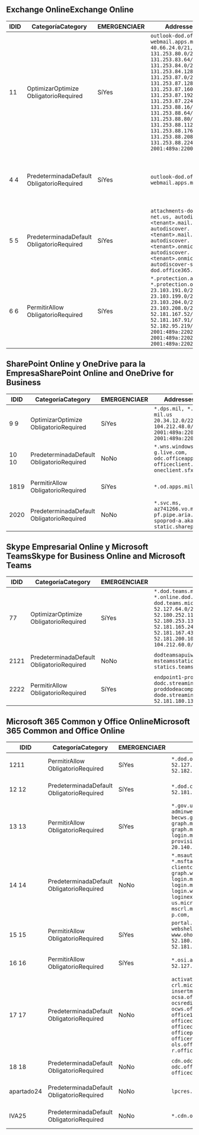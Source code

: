 <!--THIS FILE IS AUTOMATICALLY GENERATED. MANUAL CHANGES WILL BE OVERWRITTEN.-->
<!--Please contact the Office 365 Endpoints team with any questions.-->
<!--USGovDoD endpoints version 2020052800-->
<!--File generated 2020-06-20 14:00:16.5635-->

## <a name="exchange-online"></a><span data-ttu-id="46b3b-101">Exchange Online</span><span class="sxs-lookup"><span data-stu-id="46b3b-101">Exchange Online</span></span>

<span data-ttu-id="46b3b-102">ID</span><span class="sxs-lookup"><span data-stu-id="46b3b-102">ID</span></span> | <span data-ttu-id="46b3b-103">Categoría</span><span class="sxs-lookup"><span data-stu-id="46b3b-103">Category</span></span> | <span data-ttu-id="46b3b-104">EMERGENCIA</span><span class="sxs-lookup"><span data-stu-id="46b3b-104">ER</span></span> | <span data-ttu-id="46b3b-105">Addresses</span><span class="sxs-lookup"><span data-stu-id="46b3b-105">Addresses</span></span> | <span data-ttu-id="46b3b-106">Puertos</span><span class="sxs-lookup"><span data-stu-id="46b3b-106">Ports</span></span>
-- | -------------------- | --- | ---------------------------------------------------------------------------------------------------------------------------------------------------------------------------------------------------------------------------------------------------------------------------------------------------------------------------------------------------------------------------------------------- | -------------------------------
<span data-ttu-id="46b3b-107">1</span><span class="sxs-lookup"><span data-stu-id="46b3b-107">1</span></span> | <span data-ttu-id="46b3b-108">Optimizar</span><span class="sxs-lookup"><span data-stu-id="46b3b-108">Optimize</span></span><BR><span data-ttu-id="46b3b-109">Obligatorio</span><span class="sxs-lookup"><span data-stu-id="46b3b-109">Required</span></span> | <span data-ttu-id="46b3b-110">Sí</span><span class="sxs-lookup"><span data-stu-id="46b3b-110">Yes</span></span> | `outlook-dod.office365.us, webmail.apps.mil`<BR>`40.66.24.0/21, 131.253.80.0/24, 131.253.83.64/26, 131.253.84.0/26, 131.253.84.128/26, 131.253.87.0/25, 131.253.87.128/28, 131.253.87.160/27, 131.253.87.192/28, 131.253.87.224/28, 131.253.88.16/28, 131.253.88.64/28, 131.253.88.80/28, 131.253.88.112/28, 131.253.88.176/28, 131.253.88.208/28, 131.253.88.224/28, 2001:489a:2200:500::/56` | <span data-ttu-id="46b3b-111">**TCP:** 443, 80</span><span class="sxs-lookup"><span data-stu-id="46b3b-111">**TCP:** 443, 80</span></span>
<span data-ttu-id="46b3b-112">4 </span><span class="sxs-lookup"><span data-stu-id="46b3b-112">4</span></span> | <span data-ttu-id="46b3b-113">Predeterminada</span><span class="sxs-lookup"><span data-stu-id="46b3b-113">Default</span></span><BR><span data-ttu-id="46b3b-114">Obligatorio</span><span class="sxs-lookup"><span data-stu-id="46b3b-114">Required</span></span> | <span data-ttu-id="46b3b-115">Sí</span><span class="sxs-lookup"><span data-stu-id="46b3b-115">Yes</span></span> | `outlook-dod.office365.us, webmail.apps.mil` | <span data-ttu-id="46b3b-116">**TCP:** 143, 25, 587, 993, 995</span><span class="sxs-lookup"><span data-stu-id="46b3b-116">**TCP:** 143, 25, 587, 993, 995</span></span>
<span data-ttu-id="46b3b-117">5 </span><span class="sxs-lookup"><span data-stu-id="46b3b-117">5</span></span> | <span data-ttu-id="46b3b-118">Predeterminada</span><span class="sxs-lookup"><span data-stu-id="46b3b-118">Default</span></span><BR><span data-ttu-id="46b3b-119">Obligatorio</span><span class="sxs-lookup"><span data-stu-id="46b3b-119">Required</span></span> | <span data-ttu-id="46b3b-120">Sí</span><span class="sxs-lookup"><span data-stu-id="46b3b-120">Yes</span></span> | `attachments-dod.office365-net.us, autodiscover.<tenant>.mail.onmicrosoft.com, autodiscover.<tenant>.mail.onmicrosoft.us, autodiscover.<tenant>.onmicrosoft.com, autodiscover.<tenant>.onmicrosoft.us, autodiscover-s-dod.office365.us` | <span data-ttu-id="46b3b-121">**TCP:** 443, 80</span><span class="sxs-lookup"><span data-stu-id="46b3b-121">**TCP:** 443, 80</span></span>
<span data-ttu-id="46b3b-122">6 </span><span class="sxs-lookup"><span data-stu-id="46b3b-122">6</span></span> | <span data-ttu-id="46b3b-123">Permitir</span><span class="sxs-lookup"><span data-stu-id="46b3b-123">Allow</span></span><BR><span data-ttu-id="46b3b-124">Obligatorio</span><span class="sxs-lookup"><span data-stu-id="46b3b-124">Required</span></span> | <span data-ttu-id="46b3b-125">Sí</span><span class="sxs-lookup"><span data-stu-id="46b3b-125">Yes</span></span> | `*.protection.apps.mil, *.protection.office365.us`<BR>`23.103.191.0/24, 23.103.199.0/25, 23.103.204.0/22, 23.103.208.0/22, 52.181.167.52/32, 52.181.167.91/32, 52.182.95.219/32, 2001:489a:2202::/62, 2001:489a:2202:8::/62, 2001:489a:2202:2000::/63` | <span data-ttu-id="46b3b-126">**TCP:** 25, 443</span><span class="sxs-lookup"><span data-stu-id="46b3b-126">**TCP:** 25, 443</span></span>

## <a name="sharepoint-online-and-onedrive-for-business"></a><span data-ttu-id="46b3b-127">SharePoint Online y OneDrive para la Empresa</span><span class="sxs-lookup"><span data-stu-id="46b3b-127">SharePoint Online and OneDrive for Business</span></span>

<span data-ttu-id="46b3b-128">ID</span><span class="sxs-lookup"><span data-stu-id="46b3b-128">ID</span></span> | <span data-ttu-id="46b3b-129">Categoría</span><span class="sxs-lookup"><span data-stu-id="46b3b-129">Category</span></span> | <span data-ttu-id="46b3b-130">EMERGENCIA</span><span class="sxs-lookup"><span data-stu-id="46b3b-130">ER</span></span> | <span data-ttu-id="46b3b-131">Addresses</span><span class="sxs-lookup"><span data-stu-id="46b3b-131">Addresses</span></span> | <span data-ttu-id="46b3b-132">Puertos</span><span class="sxs-lookup"><span data-stu-id="46b3b-132">Ports</span></span>
-- | -------------------- | --- | ------------------------------------------------------------------------------------------------------------------- | ----------------
<span data-ttu-id="46b3b-133">9 </span><span class="sxs-lookup"><span data-stu-id="46b3b-133">9</span></span> | <span data-ttu-id="46b3b-134">Optimizar</span><span class="sxs-lookup"><span data-stu-id="46b3b-134">Optimize</span></span><BR><span data-ttu-id="46b3b-135">Obligatorio</span><span class="sxs-lookup"><span data-stu-id="46b3b-135">Required</span></span> | <span data-ttu-id="46b3b-136">Sí</span><span class="sxs-lookup"><span data-stu-id="46b3b-136">Yes</span></span> | `*.dps.mil, *.sharepoint-mil.us`<BR>`20.34.12.0/22, 104.212.48.0/23, 2001:489a:2204::/63, 2001:489a:2204:c00::/54` | <span data-ttu-id="46b3b-137">**TCP:** 443, 80</span><span class="sxs-lookup"><span data-stu-id="46b3b-137">**TCP:** 443, 80</span></span>
<span data-ttu-id="46b3b-138">10  </span><span class="sxs-lookup"><span data-stu-id="46b3b-138">10</span></span> | <span data-ttu-id="46b3b-139">Predeterminada</span><span class="sxs-lookup"><span data-stu-id="46b3b-139">Default</span></span><BR><span data-ttu-id="46b3b-140">Obligatorio</span><span class="sxs-lookup"><span data-stu-id="46b3b-140">Required</span></span> | <span data-ttu-id="46b3b-141">No</span><span class="sxs-lookup"><span data-stu-id="46b3b-141">No</span></span> | `*.wns.windows.com, g.live.com, odc.officeapps.live.com, officeclient.microsoft.com, oneclient.sfx.ms` | <span data-ttu-id="46b3b-142">**TCP:** 443, 80</span><span class="sxs-lookup"><span data-stu-id="46b3b-142">**TCP:** 443, 80</span></span>
<span data-ttu-id="46b3b-143">18</span><span class="sxs-lookup"><span data-stu-id="46b3b-143">19</span></span> | <span data-ttu-id="46b3b-144">Permitir</span><span class="sxs-lookup"><span data-stu-id="46b3b-144">Allow</span></span><BR><span data-ttu-id="46b3b-145">Obligatorio</span><span class="sxs-lookup"><span data-stu-id="46b3b-145">Required</span></span> | <span data-ttu-id="46b3b-146">Sí</span><span class="sxs-lookup"><span data-stu-id="46b3b-146">Yes</span></span> | `*.od.apps.mil, od.apps.mil` | <span data-ttu-id="46b3b-147">**TCP:** 443, 80</span><span class="sxs-lookup"><span data-stu-id="46b3b-147">**TCP:** 443, 80</span></span>
<span data-ttu-id="46b3b-148">20</span><span class="sxs-lookup"><span data-stu-id="46b3b-148">20</span></span> | <span data-ttu-id="46b3b-149">Predeterminada</span><span class="sxs-lookup"><span data-stu-id="46b3b-149">Default</span></span><BR><span data-ttu-id="46b3b-150">Obligatorio</span><span class="sxs-lookup"><span data-stu-id="46b3b-150">Required</span></span> | <span data-ttu-id="46b3b-151">No</span><span class="sxs-lookup"><span data-stu-id="46b3b-151">No</span></span> | `*.svc.ms, az741266.vo.msecnd.net, pf.pipe.aria.microsoft.com, spoprod-a.akamaihd.net, static.sharepointonline.com` | <span data-ttu-id="46b3b-152">**TCP:** 443, 80</span><span class="sxs-lookup"><span data-stu-id="46b3b-152">**TCP:** 443, 80</span></span>

## <a name="skype-for-business-online-and-microsoft-teams"></a><span data-ttu-id="46b3b-153">Skype Empresarial Online y Microsoft Teams</span><span class="sxs-lookup"><span data-stu-id="46b3b-153">Skype for Business Online and Microsoft Teams</span></span>

<span data-ttu-id="46b3b-154">ID</span><span class="sxs-lookup"><span data-stu-id="46b3b-154">ID</span></span> | <span data-ttu-id="46b3b-155">Categoría</span><span class="sxs-lookup"><span data-stu-id="46b3b-155">Category</span></span> | <span data-ttu-id="46b3b-156">EMERGENCIA</span><span class="sxs-lookup"><span data-stu-id="46b3b-156">ER</span></span> | <span data-ttu-id="46b3b-157">Addresses</span><span class="sxs-lookup"><span data-stu-id="46b3b-157">Addresses</span></span> | <span data-ttu-id="46b3b-158">Puertos</span><span class="sxs-lookup"><span data-stu-id="46b3b-158">Ports</span></span>
-- | -------------------- | --- | -------------------------------------------------------------------------------------------------------------------------------------------------------------------------------------------------------------------------------------------------------------------------------------------------------------------------------------------------------- | -----------------------------------------------
<span data-ttu-id="46b3b-159">7</span><span class="sxs-lookup"><span data-stu-id="46b3b-159">7</span></span> | <span data-ttu-id="46b3b-160">Optimizar</span><span class="sxs-lookup"><span data-stu-id="46b3b-160">Optimize</span></span><BR><span data-ttu-id="46b3b-161">Obligatorio</span><span class="sxs-lookup"><span data-stu-id="46b3b-161">Required</span></span> | <span data-ttu-id="46b3b-162">Sí</span><span class="sxs-lookup"><span data-stu-id="46b3b-162">Yes</span></span> | `*.dod.teams.microsoft.us, *.online.dod.skypeforbusiness.us, dod.teams.microsoft.us`<BR>`52.127.64.0/21, 52.180.249.148/32, 52.180.252.118/32, 52.180.252.187/32, 52.180.253.137/32, 52.180.253.154/32, 52.181.165.243/32, 52.181.166.119/32, 52.181.167.43/32, 52.181.167.64/32, 52.181.200.104/32, 104.212.32.0/22, 104.212.60.0/23, 195.134.240.0/22` | <span data-ttu-id="46b3b-163">**TCP:** 443</span><span class="sxs-lookup"><span data-stu-id="46b3b-163">**TCP:** 443</span></span><BR><span data-ttu-id="46b3b-164">**UDP:** 3478, 3479, 3480, 3481</span><span class="sxs-lookup"><span data-stu-id="46b3b-164">**UDP:** 3478, 3479, 3480, 3481</span></span>
<span data-ttu-id="46b3b-165"> 21</span><span class="sxs-lookup"><span data-stu-id="46b3b-165">21</span></span> | <span data-ttu-id="46b3b-166">Predeterminada</span><span class="sxs-lookup"><span data-stu-id="46b3b-166">Default</span></span><BR><span data-ttu-id="46b3b-167">Obligatorio</span><span class="sxs-lookup"><span data-stu-id="46b3b-167">Required</span></span> | <span data-ttu-id="46b3b-168">No</span><span class="sxs-lookup"><span data-stu-id="46b3b-168">No</span></span> | `dodteamsapuiwebcontent.blob.core.usgovcloudapi.net, msteamsstatics.blob.core.usgovcloudapi.net, statics.teams.microsoft.com` | <span data-ttu-id="46b3b-169">**TCP:** 443</span><span class="sxs-lookup"><span data-stu-id="46b3b-169">**TCP:** 443</span></span>
<span data-ttu-id="46b3b-170">22</span><span class="sxs-lookup"><span data-stu-id="46b3b-170">22</span></span> | <span data-ttu-id="46b3b-171">Permitir</span><span class="sxs-lookup"><span data-stu-id="46b3b-171">Allow</span></span><BR><span data-ttu-id="46b3b-172">Obligatorio</span><span class="sxs-lookup"><span data-stu-id="46b3b-172">Required</span></span> | <span data-ttu-id="46b3b-173">Sí</span><span class="sxs-lookup"><span data-stu-id="46b3b-173">Yes</span></span> | `endpoint1-proddodcecompsvc-dodc.streaming.media.usgovcloudapi.net, endpoint1-proddodeacompsvc-dode.streaming.media.usgovcloudapi.net`<BR>`52.181.180.135/32, 52.182.53.6/32` | <span data-ttu-id="46b3b-174">**TCP:** 443</span><span class="sxs-lookup"><span data-stu-id="46b3b-174">**TCP:** 443</span></span>

## <a name="microsoft-365-common-and-office-online"></a><span data-ttu-id="46b3b-175">Microsoft 365 Common y Office Online</span><span class="sxs-lookup"><span data-stu-id="46b3b-175">Microsoft 365 Common and Office Online</span></span>

<span data-ttu-id="46b3b-176">ID</span><span class="sxs-lookup"><span data-stu-id="46b3b-176">ID</span></span> | <span data-ttu-id="46b3b-177">Categoría</span><span class="sxs-lookup"><span data-stu-id="46b3b-177">Category</span></span> | <span data-ttu-id="46b3b-178">EMERGENCIA</span><span class="sxs-lookup"><span data-stu-id="46b3b-178">ER</span></span> | <span data-ttu-id="46b3b-179">Addresses</span><span class="sxs-lookup"><span data-stu-id="46b3b-179">Addresses</span></span> | <span data-ttu-id="46b3b-180">Puertos</span><span class="sxs-lookup"><span data-stu-id="46b3b-180">Ports</span></span>
-- | ------------------- | --- | ---------------------------------------------------------------------------------------------------------------------------------------------------------------------------------------------------------------------------------------------------------------------------------------------------------------------------------------------------------------------------------------------- | ----------------
<span data-ttu-id="46b3b-181">12</span><span class="sxs-lookup"><span data-stu-id="46b3b-181">11</span></span> | <span data-ttu-id="46b3b-182">Permitir</span><span class="sxs-lookup"><span data-stu-id="46b3b-182">Allow</span></span><BR><span data-ttu-id="46b3b-183">Obligatorio</span><span class="sxs-lookup"><span data-stu-id="46b3b-183">Required</span></span> | <span data-ttu-id="46b3b-184">Sí</span><span class="sxs-lookup"><span data-stu-id="46b3b-184">Yes</span></span> | `*.dod.online.office365.us`<BR>`52.127.80.0/23, 52.181.164.39/32, 52.182.95.191/32` | <span data-ttu-id="46b3b-185">**TCP:** 443</span><span class="sxs-lookup"><span data-stu-id="46b3b-185">**TCP:** 443</span></span>
<span data-ttu-id="46b3b-186">12 </span><span class="sxs-lookup"><span data-stu-id="46b3b-186">12</span></span> | <span data-ttu-id="46b3b-187">Predeterminada</span><span class="sxs-lookup"><span data-stu-id="46b3b-187">Default</span></span><BR><span data-ttu-id="46b3b-188">Obligatorio</span><span class="sxs-lookup"><span data-stu-id="46b3b-188">Required</span></span> | <span data-ttu-id="46b3b-189">Sí</span><span class="sxs-lookup"><span data-stu-id="46b3b-189">Yes</span></span> | `*.dod.cdn.office365.us`<BR>`52.181.164.39/32, 52.182.95.191/32` | <span data-ttu-id="46b3b-190">**TCP:** 443</span><span class="sxs-lookup"><span data-stu-id="46b3b-190">**TCP:** 443</span></span>
<span data-ttu-id="46b3b-191">13 </span><span class="sxs-lookup"><span data-stu-id="46b3b-191">13</span></span> | <span data-ttu-id="46b3b-192">Permitir</span><span class="sxs-lookup"><span data-stu-id="46b3b-192">Allow</span></span><BR><span data-ttu-id="46b3b-193">Obligatorio</span><span class="sxs-lookup"><span data-stu-id="46b3b-193">Required</span></span> | <span data-ttu-id="46b3b-194">Sí</span><span class="sxs-lookup"><span data-stu-id="46b3b-194">Yes</span></span> | `*.gov.us.microsoftonline.com, adminwebservice.gov.us.microsoftonline.com, becws.gov.us.microsoftonline.com, dod-graph.microsoft.us, graph.microsoftazure.us, login.microsoftonline.us, provisioningapi.gov.us.microsoftonline.com`<BR>`20.140.232.0/23, 52.126.194.0/23` | <span data-ttu-id="46b3b-195">**TCP:** 443</span><span class="sxs-lookup"><span data-stu-id="46b3b-195">**TCP:** 443</span></span>
<span data-ttu-id="46b3b-196">14 </span><span class="sxs-lookup"><span data-stu-id="46b3b-196">14</span></span> | <span data-ttu-id="46b3b-197">Predeterminada</span><span class="sxs-lookup"><span data-stu-id="46b3b-197">Default</span></span><BR><span data-ttu-id="46b3b-198">Obligatorio</span><span class="sxs-lookup"><span data-stu-id="46b3b-198">Required</span></span> | <span data-ttu-id="46b3b-199">No</span><span class="sxs-lookup"><span data-stu-id="46b3b-199">No</span></span> | `*.msauth.net, *.msauthimages.us, *.msftauth.net, *.msftauthimages.us, clientconfig.microsoftonline-p.net, graph.windows.net, login.microsoftonline.com, login.microsoftonline-p.com, login.windows.net, loginex.microsoftonline.com, login-us.microsoftonline.com, mscrl.microsoft.com, nexus.microsoftonline-p.com, secure.aadcdn.microsoftonline-p.com` | <span data-ttu-id="46b3b-200">**TCP:** 443</span><span class="sxs-lookup"><span data-stu-id="46b3b-200">**TCP:** 443</span></span>
<span data-ttu-id="46b3b-201">15 </span><span class="sxs-lookup"><span data-stu-id="46b3b-201">15</span></span> | <span data-ttu-id="46b3b-202">Permitir</span><span class="sxs-lookup"><span data-stu-id="46b3b-202">Allow</span></span><BR><span data-ttu-id="46b3b-203">Obligatorio</span><span class="sxs-lookup"><span data-stu-id="46b3b-203">Required</span></span> | <span data-ttu-id="46b3b-204">Sí</span><span class="sxs-lookup"><span data-stu-id="46b3b-204">Yes</span></span> | `portal.apps.mil, webshell.dodsuite.office365.us, www.ohome.apps.mil`<BR>`52.180.251.166/32, 52.181.160.19/32, 52.181.160.113/32, 52.182.92.132/32` | <span data-ttu-id="46b3b-205">**TCP:** 443</span><span class="sxs-lookup"><span data-stu-id="46b3b-205">**TCP:** 443</span></span>
<span data-ttu-id="46b3b-206">16 </span><span class="sxs-lookup"><span data-stu-id="46b3b-206">16</span></span> | <span data-ttu-id="46b3b-207">Permitir</span><span class="sxs-lookup"><span data-stu-id="46b3b-207">Allow</span></span><BR><span data-ttu-id="46b3b-208">Obligatorio</span><span class="sxs-lookup"><span data-stu-id="46b3b-208">Required</span></span> | <span data-ttu-id="46b3b-209">Sí</span><span class="sxs-lookup"><span data-stu-id="46b3b-209">Yes</span></span> | `*.osi.apps.mil, dod.loki.office365.us`<BR>`52.127.72.0/21, 2001:489a:2206::/48` | <span data-ttu-id="46b3b-210">**TCP:** 443</span><span class="sxs-lookup"><span data-stu-id="46b3b-210">**TCP:** 443</span></span>
<span data-ttu-id="46b3b-211">17 </span><span class="sxs-lookup"><span data-stu-id="46b3b-211">17</span></span> | <span data-ttu-id="46b3b-212">Predeterminada</span><span class="sxs-lookup"><span data-stu-id="46b3b-212">Default</span></span><BR><span data-ttu-id="46b3b-213">Obligatorio</span><span class="sxs-lookup"><span data-stu-id="46b3b-213">Required</span></span> | <span data-ttu-id="46b3b-214">No</span><span class="sxs-lookup"><span data-stu-id="46b3b-214">No</span></span> | `activation.sls.microsoft.com, crl.microsoft.com, go.microsoft.com, insertmedia.bing.office.net, ocsa.officeapps.live.com, ocsredir.officeapps.live.com, ocws.officeapps.live.com, office15client.microsoft.com, officecdn.microsoft.com, officecdn.microsoft.com.edgesuite.net, officepreviewredir.microsoft.com, officeredir.microsoft.com, ols.officeapps.live.com, r.office.microsoft.com` | <span data-ttu-id="46b3b-215">**TCP:** 443, 80</span><span class="sxs-lookup"><span data-stu-id="46b3b-215">**TCP:** 443, 80</span></span>
<span data-ttu-id="46b3b-216">18 </span><span class="sxs-lookup"><span data-stu-id="46b3b-216">18</span></span> | <span data-ttu-id="46b3b-217">Predeterminada</span><span class="sxs-lookup"><span data-stu-id="46b3b-217">Default</span></span><BR><span data-ttu-id="46b3b-218">Obligatorio</span><span class="sxs-lookup"><span data-stu-id="46b3b-218">Required</span></span> | <span data-ttu-id="46b3b-219">No</span><span class="sxs-lookup"><span data-stu-id="46b3b-219">No</span></span> | `cdn.odc.officeapps.live.com, odc.officeapps.live.com, officeclient.microsoft.com` | <span data-ttu-id="46b3b-220">**TCP:** 443, 80</span><span class="sxs-lookup"><span data-stu-id="46b3b-220">**TCP:** 443, 80</span></span>
<span data-ttu-id="46b3b-221">apartado</span><span class="sxs-lookup"><span data-stu-id="46b3b-221">24</span></span> | <span data-ttu-id="46b3b-222">Predeterminada</span><span class="sxs-lookup"><span data-stu-id="46b3b-222">Default</span></span><BR><span data-ttu-id="46b3b-223">Obligatorio</span><span class="sxs-lookup"><span data-stu-id="46b3b-223">Required</span></span> | <span data-ttu-id="46b3b-224">No</span><span class="sxs-lookup"><span data-stu-id="46b3b-224">No</span></span> | `lpcres.delve.office.com` | <span data-ttu-id="46b3b-225">**TCP:** 443</span><span class="sxs-lookup"><span data-stu-id="46b3b-225">**TCP:** 443</span></span>
<span data-ttu-id="46b3b-226">IVA</span><span class="sxs-lookup"><span data-stu-id="46b3b-226">25</span></span> | <span data-ttu-id="46b3b-227">Predeterminada</span><span class="sxs-lookup"><span data-stu-id="46b3b-227">Default</span></span><BR><span data-ttu-id="46b3b-228">Obligatorio</span><span class="sxs-lookup"><span data-stu-id="46b3b-228">Required</span></span> | <span data-ttu-id="46b3b-229">No</span><span class="sxs-lookup"><span data-stu-id="46b3b-229">No</span></span> | `*.cdn.office.net` | <span data-ttu-id="46b3b-230">**TCP:** 443</span><span class="sxs-lookup"><span data-stu-id="46b3b-230">**TCP:** 443</span></span>
